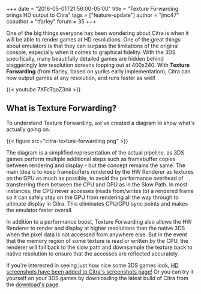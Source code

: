 +++
date = "2016-05-01T21:56:00-05:00"
title = "Texture Forwarding brings HD output to Citra"
tags = ["feature-update"]
author = "jmc47"
coauthor = "tfarley"
forum = 35
+++

One of the big things everyone has been wondering about Citra is when it will be able to render games at HD resolutions.
 One of the great things about emulators is that they can surpass the limitations of the original console, especially 
 when it comes to graphical fidelity. With the 3DS specifically, many beautifully detailed games are hidden behind 
 staggeringly low resolution screens topping out at 400x240. With **Texture Forwarding** (from tfarley, based on 
 yuriks early implementation), Citra can now output games at any resolution, and runs faster as well!

{{< youtube 7XFcTqoZ3nk >}}

## What is Texture Forwarding?

To understand Texture Forwarding, we've created a diagram to show what's actually going on.

{{< figure src="citra-texture-forwarding.png" >}}

The diagram is a simplified representation of the actual pipeline, as 3DS games perform multiple additional steps such
 as framebuffer copies between rendering and display - but the concept remains the same. The main idea is to keep 
 framebuffers rendered by the HW Renderer as textures on the GPU as much as possible, to avoid the performance overhead 
 of transferring them between the CPU and GPU as in the Slow Path. In most instances, the CPU never accesses 
 (reads from/writes to) a rendered frame so it can safely stay on the GPU from rendering all the way through to 
 ultimate display in Citra. This eliminates CPU/GPU sync points and makes the emulator faster overall.
 
In addition to a performance boost, Texture Forwarding also allows the HW Renderer to render and display at higher 
 resolutions than the native 3DS when the pixel data is not accessed from anywhere else. But in the event that the 
 memory region of some texture is read or written by the CPU, the renderer will fall back to the slow path and
 downsample the texture back to native resolution to ensure that the accesses are reflected accurately.

If you're interested in seeing just how nice some 3DS games look, 
 [HD screenshots have been added to Citra's screenshots page!](https://citra-emu.org/screenshots) Or you can try it 
 yourself on your 3DS games by downloading the latest build of Citra from the 
 [download's page](https://citra-emu.org/page/download).
